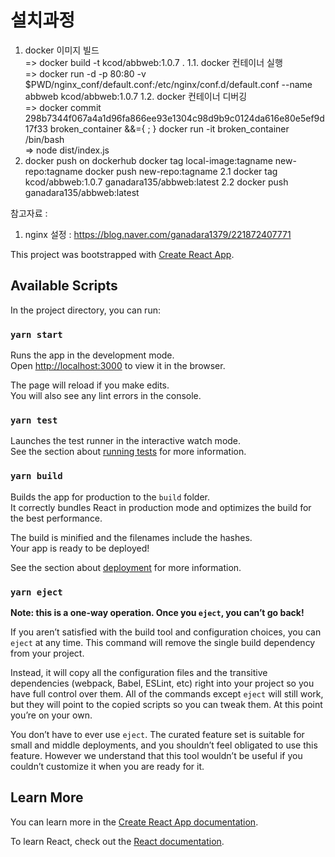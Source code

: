 # 설치과정

1. docker 이미지 빌드 <br>
   => docker build -t kcod/abbweb:1.0.7 . 
    1.1. docker 컨테이너 실행 <br>
        => docker run -d -p 80:80 -v $PWD/nginx_conf/default.conf:/etc/nginx/conf.d/default.conf --name abbweb kcod/abbweb:1.0.7
    1.2. docker 컨테이너 디버깅 <br>
        => docker commit 298b7344f067a4a1d96fa866ee93e1304c98d9b9c0124da616e80e5ef9d17f33 broken_container  &&={ ; } docker run -it broken_container /bin/bash <br>
        => node dist/index.js <br>
2. docker push on dockerhub
   docker tag local-image:tagname new-repo:tagname
   docker push new-repo:tagname
   2.1 docker tag kcod/abbweb:1.0.7  ganadara135/abbweb:latest
   2.2 docker push ganadara135/abbweb:latest


참고자료 :
1. nginx 설정 : https://blog.naver.com/ganadara1379/221872407771



This project was bootstrapped with [Create React App](https://github.com/facebook/create-react-app).

## Available Scripts

In the project directory, you can run:

### `yarn start`

Runs the app in the development mode.<br />
Open [http://localhost:3000](http://localhost:3000) to view it in the browser.

The page will reload if you make edits.<br />
You will also see any lint errors in the console.

### `yarn test`

Launches the test runner in the interactive watch mode.<br />
See the section about [running tests](https://facebook.github.io/create-react-app/docs/running-tests) for more information.

### `yarn build`

Builds the app for production to the `build` folder.<br />
It correctly bundles React in production mode and optimizes the build for the best performance.

The build is minified and the filenames include the hashes.<br />
Your app is ready to be deployed!

See the section about [deployment](https://facebook.github.io/create-react-app/docs/deployment) for more information.

### `yarn eject`

**Note: this is a one-way operation. Once you `eject`, you can’t go back!**

If you aren’t satisfied with the build tool and configuration choices, you can `eject` at any time. This command will remove the single build dependency from your project.

Instead, it will copy all the configuration files and the transitive dependencies (webpack, Babel, ESLint, etc) right into your project so you have full control over them. All of the commands except `eject` will still work, but they will point to the copied scripts so you can tweak them. At this point you’re on your own.

You don’t have to ever use `eject`. The curated feature set is suitable for small and middle deployments, and you shouldn’t feel obligated to use this feature. However we understand that this tool wouldn’t be useful if you couldn’t customize it when you are ready for it.

## Learn More

You can learn more in the [Create React App documentation](https://facebook.github.io/create-react-app/docs/getting-started).

To learn React, check out the [React documentation](https://reactjs.org/).

